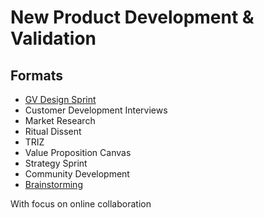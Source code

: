 # New Product Development & Validation

## Formats

* [GV Design Sprint](https://www.gv.com/sprint/)
* Customer Development Interviews
* Market Research
* Ritual Dissent
* TRIZ
* Value Proposition Canvas
* Strategy Sprint
* Community Development
* [Brainstorming](https://business.tutsplus.com/articles/top-brainstorming-techniques--cms-27181)

With focus on online collaboration

